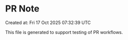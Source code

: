 # PR Note

Created at: Fri 17 Oct 2025 07:32:39 UTC

This file is generated to support testing of PR workflows.
